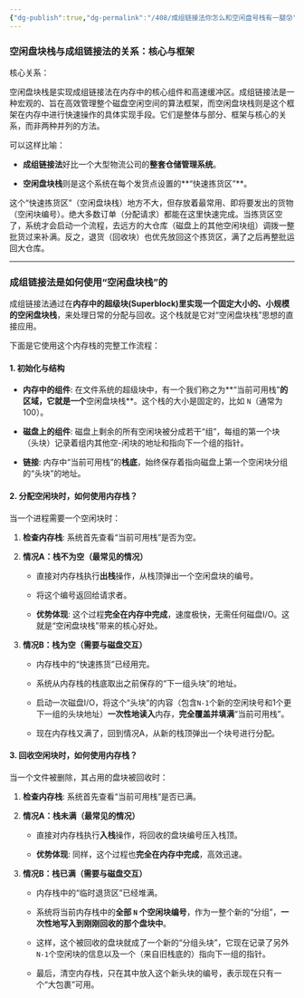 ```yaml
---
{"dg-publish":true,"dg-permalink":"/408/成组链接法你怎么和空闲盘号栈有一腿😰","permalink":"/408/成组链接法你怎么和空闲盘号栈有一腿😰/","dgShowBacklinks":true,"dgShowLocalGraph":true,"dgShowInlineTitle":true}
---
```


### **空闲盘块栈与成组链接法的关系：核心与框架**

核心关系：

空闲盘块栈是实现成组链接法在内存中的核心组件和高速缓冲区。成组链接法是一种宏观的、旨在高效管理整个磁盘空闲空间的算法框架，而空闲盘块栈则是这个框架在内存中进行快速操作的具体实现手段。它们是整体与部分、框架与核心的关系，而非两种并列的方法。

可以这样比喻：

- **成组链接法**好比一个大型物流公司的**整套仓储管理系统**。
    
- **空闲盘块栈**则是这个系统在每个发货点设置的**“快速拣货区”**。
    

这个“快速拣货区”（空闲盘块栈）地方不大，但存放着最常用、即将要发出的货物（空闲块编号）。绝大多数订单（分配请求）都能在这里快速完成。当拣货区空了，系统才会启动一个流程，去远方的大仓库（磁盘上的其他空闲块组）调拨一整批货过来补满。反之，退货（回收块）也优先放回这个拣货区，满了之后再整批运回大仓库。

---

### **成组链接法是如何使用“空闲盘块栈”的**

成组链接法通过在**内存中的超级块(Superblock)**里实现一个**固定大小的、小规模的空闲盘块栈**，来处理日常的分配与回收。这个栈就是它对“空闲盘块栈”思想的直接应用。

下面是它使用这个内存栈的完整工作流程：

#### **1. 初始化与结构**

- **内存中的组件**: 在文件系统的超级块中，有一个我们称之为**“当前可用栈”**的区域，它就是一个**空闲盘块栈**。这个栈的大小是固定的，比如 `N`（通常为100）。
    
- **磁盘上的组件**: 磁盘上剩余的所有空闲块被分成若干“组”，每组的第一个块（头块）记录着组内其他空-闲块的地址和指向下一个组的指针。
    
- **链接**: 内存中“当前可用栈”的**栈底**，始终保存着指向磁盘上第一个空闲块分组的“头块”的地址。
    

#### **2. 分配空闲块时，如何使用内存栈？**

当一个进程需要一个空闲块时：

1. **检查内存栈**: 系统首先查看“当前可用栈”是否为空。
    
2. **情况A：栈不为空（最常见的情况）**
    
    - 直接对内存栈执行**出栈**操作，从栈顶弹出一个空闲盘块的编号。
        
    - 将这个编号返回给请求者。
        
    - **优势体现**: 这个过程**完全在内存中完成**，速度极快，无需任何磁盘I/O。这就是“空闲盘块栈”带来的核心好处。
        
3. **情况B：栈为空（需要与磁盘交互）**
    
    - 内存栈中的“快速拣货”已经用完。
        
    - 系统从内存栈的栈底取出之前保存的“下一组头块”的地址。
        
    - 启动一次磁盘I/O，将这个“头块”的内容（包含`N-1`个新的空闲块号和1个更下一组的头块地址）**一次性地读入**内存，**完全覆盖并填满**“当前可用栈”。
        
    - 现在内存栈又满了，回到情况A，从新的栈顶弹出一个块号进行分配。
        

#### **3. 回收空闲块时，如何使用内存栈？**

当一个文件被删除，其占用的盘块被回收时：

1. **检查内存栈**: 系统首先查看“当前可用栈”是否已满。
    
2. **情况A：栈未满（最常见的情况）**
    
    - 直接对内存栈执行**入栈**操作，将回收的盘块编号压入栈顶。
        
    - **优势体现**: 同样，这个过程也**完全在内存中完成**，高效迅速。
        
3. **情况B：栈已满（需要与磁盘交互）**
    
    - 内存栈中的“临时退货区”已经堆满。
        
    - 系统将当前内存栈中的**全部 `N` 个空闲块编号**，作为一整个新的“分组”，**一次性地写入到刚刚回收的那个盘块中**。
        
    - 这样，这个被回收的盘块就成了一个新的“分组头块”，它现在记录了另外`N-1`个空闲块的信息以及一个（来自旧栈底的）指向下一组的指针。
        
    - 最后，清空内存栈，只在其中放入这个新头块的编号，表示现在只有一个“大包裹”可用。
        

